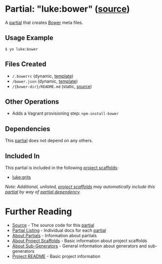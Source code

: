 # Partial: "luke:bower" ([source](../../generators/bower/index.js))

A [partial](../partials.md) that creates [Bower](https://bower.io/) meta files.

## Usage Example

```
$ yo luke:bower
```

## Files Created

* `/.bowerrc` (dynamic, [template](../../templates/core/_bowerrc.json))
* `/bower.json` (dynamic, [template](../../templates/core/_bower.json))
* `/{bower-dir}/README.md` (static, [source](../../templates/core/_bower-readme.md))

## Other Operations

* Adds a Vagrant provisioning step: `npm-install-bower`

## Dependencies

This [partial](../partials.md) does not depend on any others.

## Included In

This partial is included in the following [project scaffolds](../project-scaffolds.md):

* [luke:grits](../project-scaffolds/grits.md)

_Note: Additional, unlisted, [project scaffolds](../project-scaffolds.md) may
automatically include this [partial](../partials.md) by way of
[partial dependency](../partials.md#partial-dependency)._

# Further Reading

* [Source](../../generators/bower/index.js) - The source code for this [partial](../partials.md)
* [Partial Listing](./) - Individual docs for each [partial](../partials.md)
* [About Partials](../partials.md) - Information about partials
* [About Project Scaffolds](../project-scaffolds.md) - Basic information about project scaffolds
* [About Sub-Generators](../generators.md) - General information about generators and sub-generators
* [Project README](../README.md) - Basic project information